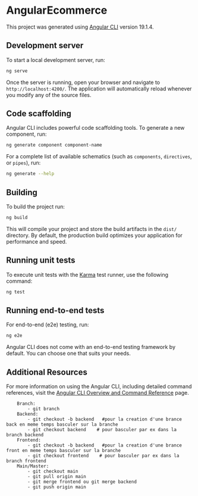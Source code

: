 # AngularEcommerce

This project was generated using [Angular CLI](https://github.com/angular/angular-cli) version 19.1.4.

## Development server

To start a local development server, run:

```bash
ng serve
```

Once the server is running, open your browser and navigate to `http://localhost:4200/`. The application will automatically reload whenever you modify any of the source files.

## Code scaffolding

Angular CLI includes powerful code scaffolding tools. To generate a new component, run:

```bash
ng generate component component-name
```

For a complete list of available schematics (such as `components`, `directives`, or `pipes`), run:

```bash
ng generate --help
```

## Building

To build the project run:

```bash
ng build
```

This will compile your project and store the build artifacts in the `dist/` directory. By default, the production build optimizes your application for performance and speed.

## Running unit tests

To execute unit tests with the [Karma](https://karma-runner.github.io) test runner, use the following command:

```bash
ng test
```

## Running end-to-end tests

For end-to-end (e2e) testing, run:

```bash
ng e2e
```

Angular CLI does not come with an end-to-end testing framework by default. You can choose one that suits your needs.

## Additional Resources

For more information on using the Angular CLI, including detailed command references, visit the [Angular CLI Overview and Command Reference](https://angular.dev/tools/cli) page.

```Git commande
    Branch:
        - git branch
    Backend:
        - git checkout -b backend   #pour la creation d'une brance back en meme temps basculer sur la branche
        - git checkout backend    # pour basculer par ex dans la branch backend
    Frontend:
        - git checkout -b backend   #pour la creation d'une brance front en meme temps basculer sur la branche
        - git checkout frontend    # pour basculer par ex dans la branch frontend
    Main/Master:
        - git checkout main
        - git pull origin main
        - git merge frontend ou git merge backend
        - git push origin main
```

